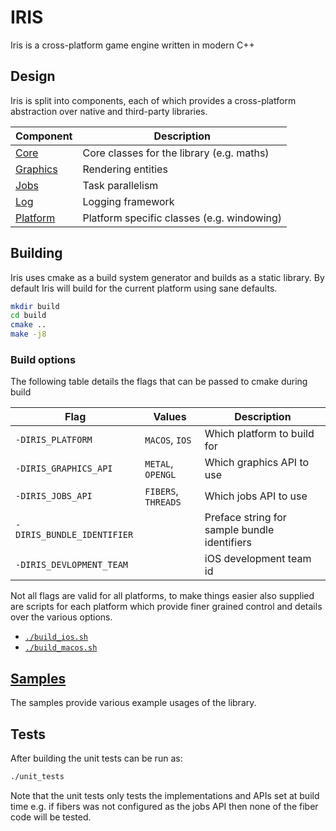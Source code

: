 # IRIS
Iris is a cross-platform game engine written in modern C++

## Design
Iris is split into components, each of which provides a cross-platform
abstraction over native and third-party libraries.

| Component | Description |
|-|-|
|[Core](./src/core)|Core classes for the library (e.g. maths)|
|[Graphics](./src/graphics)|Rendering entities|
|[Jobs](./src/jobs)|Task parallelism|
|[Log](./src/log)|Logging framework|
|[Platform](./src/platform)|Platform specific classes (e.g. windowing)|

## Building
Iris uses cmake as a build system generator and builds as a static library. By
default Iris will build for the current platform using sane defaults.

```bash
mkdir build
cd build
cmake ..
make -j8
```

### Build options
The following table details the flags that can be passed to cmake during build

| Flag | Values | Description |
|-|-|-|
|`-DIRIS_PLATFORM` | `MACOS`, `IOS` | Which platform to build for |
|`-DIRIS_GRAPHICS_API` | `METAL`, `OPENGL` | Which graphics API to use |
|`-DIRIS_JOBS_API` | `FIBERS`, `THREADS` | Which jobs API to use |
|`-DIRIS_BUNDLE_IDENTIFIER` | | Preface string for sample bundle identifiers |
|`-DIRIS_DEVLOPMENT_TEAM` | | iOS development team id |

Not all flags are valid for all platforms, to make things easier also supplied
are scripts for each platform which provide finer grained control and details
over the various options.

* [`./build_ios.sh`](./build_ios.sh)
* [`./build_macos.sh`](./build_macos.sh)

## [Samples](./samples)
The samples provide various example usages of the library.

## Tests
After building the unit tests can be run as:
```bash
./unit_tests
```

Note that the unit tests only tests the implementations and APIs set at build
time e.g. if fibers was not configured as the jobs API then none of the fiber
code will be tested.

